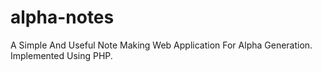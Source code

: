 # alpha-notes
A Simple And Useful Note Making Web Application For Alpha Generation. Implemented Using PHP.
